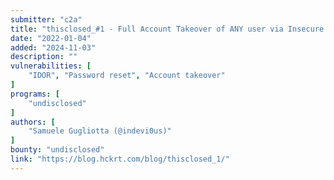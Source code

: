```yaml
---
submitter: "c2a"
title: "thisclosed_#1 - Full Account Takeover of ANY user via Insecure Direct Object Reference (IDOR) on reset password functionality"
date: "2022-01-04"
added: "2024-11-03"
description: ""
vulnerabilities: [
    "IDOR", "Password reset", "Account takeover"
]
programs: [
    "undisclosed"
]
authors: [
    "Samuele Gugliotta (@indevi0us)"
]
bounty: "undisclosed"
link: "https://blog.hckrt.com/blog/thisclosed_1/"
---
```




